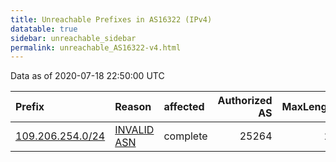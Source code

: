 ```yaml
---
title: Unreachable Prefixes in AS16322 (IPv4)
datatable: true
sidebar: unreachable_sidebar
permalink: unreachable_AS16322-v4.html
---
```


Data as of 2020-07-18 22:50:00 UTC


<div class="datatable-begin"></div>

| Prefix                                                     | Reason                                                                                                  | affected   |   Authorized AS |   MaxLength | Anchor                                         |   unreachable /24s |
|:-----------------------------------------------------------|:--------------------------------------------------------------------------------------------------------|:-----------|----------------:|------------:|:-----------------------------------------------|-------------------:|
| [109.206.254.0/24](https://stat.ripe.net/109.206.254.0/24) | [INVALID ASN](https://rpki-validator.ripe.net/announcement-preview?asn=AS16322&prefix=109.206.254.0/24) | complete   |           25264 |          22 | [RIPE](unreachable_RIPE_NCC_RPKI_Root-v4.html) |                  1 |

<div class="datatable-end"></div>